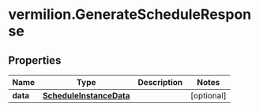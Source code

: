 # vermilion.GenerateScheduleResponse

## Properties

Name | Type | Description | Notes
------------ | ------------- | ------------- | -------------
**data** | [**ScheduleInstanceData**](ScheduleInstanceData.md) |  | [optional] 


